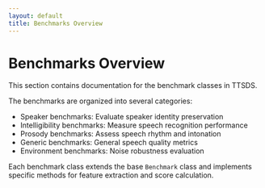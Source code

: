 ```yaml
---
layout: default
title: Benchmarks Overview
---
```


# Benchmarks Overview

This section contains documentation for the benchmark classes in TTSDS.

The benchmarks are organized into several categories:

- Speaker benchmarks: Evaluate speaker identity preservation
- Intelligibility benchmarks: Measure speech recognition performance
- Prosody benchmarks: Assess speech rhythm and intonation
- Generic benchmarks: General speech quality metrics
- Environment benchmarks: Noise robustness evaluation

Each benchmark class extends the base `Benchmark` class and implements specific methods for feature extraction and score calculation. 